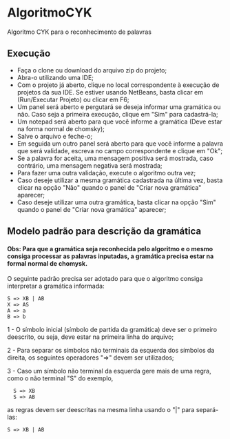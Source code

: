 # AlgoritmoCYK
Algoritmo CYK para o reconhecimento de palavras


## Execução 
  * Faça o clone ou download do arquivo zip do projeto;
  * Abra-o utilizando uma IDE;
  * Com o projeto já aberto, clique no local correspondente à execução de projetos da sua IDE. Se estiver usando NetBeans, basta clicar em (Run/Executar Projeto) ou clicar em F6;
  * Um panel será aberto e pergutará se deseja informar uma gramática ou não. Caso seja a primeira execução, clique em "Sim" para cadastrá-la;
  * Um notepad será aberto para que você informe a gramática (Deve estar na forma normal de chomsky);
  * Salve o arquivo e feche-o;
  * Em seguida um outro panel será aberto para que você informe a palavra que será validade, escreva no campo correspondente e clique em "Ok";
  * Se a palavra for aceita, uma mensagem positiva será mostrada, caso contrário, uma mensagem negativa será mostrada;
  * Para fazer uma outra validação, execute o algoritmo outra vez;
  * Caso deseje utilizar a mesma gramática cadastrada na última vez, basta clicar na opção "Não" quando o panel de "Criar nova gramática" aparecer;
  * Caso deseje utilizar uma outra gramática, basta clicar na opção "Sim" quando o panel de "Criar nova gramática" aparecer;
  
## Modelo padrão para descrição da gramática
#### Obs: Para que a gramática seja reconhecida pelo algoritmo e o mesmo consiga processar as palavras inputadas, a gramática precisa estar na formal normal de chomysk.

O seguinte padrão precisa ser adotado para que o algoritmo consiga interpretar a gramática informada:
  
    S => XB | AB
    X => AS
    A => a
    B => b
    
   1 - O símbolo inicial (símbolo de partida da gramática) deve ser o primeiro deescrito, ou seja, deve estar na primeira linha do arquivo;
   
   2 - Para separar os símbolos não terminais da esquerda dos símbolos da direita, os seguintes operadores "=>" devem ser utilizados;
   
   3 - Caso um símbolo não terminal da esquerda gere mais de uma regra, como o não terminal "S" do exemplo,
      
      S => XB
      S => AB
      
  as regras devem ser deescritas na mesma linha usando o "|" para separá-las:
  
    S => XB | AB
